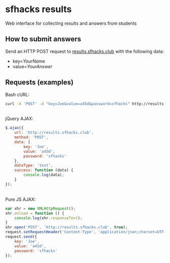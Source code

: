 # sfhacks results
Web interface for collecting results and answers from students
&nbsp;  
## How to submit answers
Send an HTTP POST request to [results.sfhacks.club](http://results.sfhacks.club) with the following data:
 * key=*YourName*
 * value=*YourAnswer*

## Requests (examples)
Bash cURL:
```bash
curl -X 'POST' -d "key=Joe&value=a45d&password=sfhacks" http://results.sfhacks.club
```  
&nbsp;  
jQuery AJAX:
```javascript
$.ajax({
    url: 'http://results.sfhacks.club',
    method: 'POST',
    data: {
        key: 'Joe',
        value: 'a45d',
        password: 'sfhacks'
    },
    dataType: 'text',
    success: function (data) {
        console.log(data);
    }
});
```
&nbsp;  
Pure JS AJAX:
```javascript
var xhr = new XMLHttpRequest();
xhr.onload = function () {
    console.log(xhr.responseText);
}
xhr.open('POST', 'http://results.sfhacks.club', true);
request.setRequestHeader('Content-Type', 'application/json;charset=UTF-8');
request.send({
    key: 'Joe',
    value: 'a45d',
    password: 'sfhacks'
});
```
&nbsp;  

